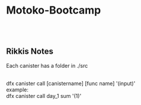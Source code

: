 # Motoko-Bootcamp
<br><br>

## Rikkis Notes <br>
Each canister has a folder in ./src <br><br>

dfx canister call [canistername] [func name] '(input)' <br>
example:<br>
    dfx canister call day_1 sum '(1)'<br>
